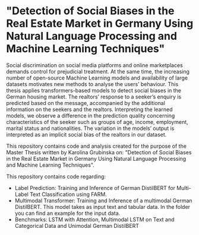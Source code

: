 # "Detection of Social Biases in the Real Estate Market in Germany Using Natural Language Processing and Machine Learning Techniques"

Social discrimination on social media platforms and online marketplaces demands control for prejudicial treatment. At the same time, the increasing number of open-source Machine Learning models and availability of large datasets motivates new methods to analyse the users’ behaviour. This thesis applies transformers-based models to detect social biases in the German housing market. The realtors’ response to a seeker’s enquiry is predicted based on the message, accompanied by the additional information on the seekers and the realtors. Interpreting the learned models, we observe a difference in the prediction quality concerning characteristics of the seeker such as groups of age, income, employment, marital status and nationalities. The variation in the models’ output is interpreted as an implicit social bias of the realtors in our dataset.

This repository contains code and analysis created for the purpose of the Master Thesis written by Karolina Grubinska on: "Detection of Social Biases in the Real Estate Market in Germany Using Natural Language Processing and Machine Learning Techniques".

This repository contains code regarding:

* Label Prediction: Training and Inference of German DistilBERT for Multi-Label Text Classification using FARM.
* Multimodal Transformer: Training and Inference of a multimodal German DistilBERT. This model takes as input text and tabular data. In the folder you can find an example for the input data.
* Benchmarks: LSTM with Attention, Multimodal LSTM on Text and Categorical Data and Unimodal German DistilBERT

